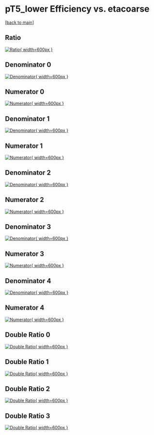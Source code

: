 # pT5_lower Efficiency vs. etacoarse

[[back to main](./)]



## Ratio

[![Ratio](../mtv/var/pT5_lower_loweta_211_0_eff_etacoarse.png){ width=600px }](../mtv/var/pT5_lower_loweta_211_0_eff_etacoarse.pdf)

## Denominator 0

[![Denominator](../mtv/den/pT5_lower_loweta_211_0_eff_etacoarse_den0.png){ width=600px }](../mtv/den/pT5_lower_loweta_211_0_eff_etacoarse_den0.pdf)

## Numerator 0

[![Numerator](../mtv/num/pT5_lower_loweta_211_0_eff_etacoarse_num0.png){ width=600px }](../mtv/num/pT5_lower_loweta_211_0_eff_etacoarse_num0.pdf)

## Denominator 1

[![Denominator](../mtv/den/pT5_lower_loweta_211_0_eff_etacoarse_den1.png){ width=600px }](../mtv/den/pT5_lower_loweta_211_0_eff_etacoarse_den1.pdf)

## Numerator 1

[![Numerator](../mtv/num/pT5_lower_loweta_211_0_eff_etacoarse_num1.png){ width=600px }](../mtv/num/pT5_lower_loweta_211_0_eff_etacoarse_num1.pdf)

## Denominator 2

[![Denominator](../mtv/den/pT5_lower_loweta_211_0_eff_etacoarse_den2.png){ width=600px }](../mtv/den/pT5_lower_loweta_211_0_eff_etacoarse_den2.pdf)

## Numerator 2

[![Numerator](../mtv/num/pT5_lower_loweta_211_0_eff_etacoarse_num2.png){ width=600px }](../mtv/num/pT5_lower_loweta_211_0_eff_etacoarse_num2.pdf)

## Denominator 3

[![Denominator](../mtv/den/pT5_lower_loweta_211_0_eff_etacoarse_den3.png){ width=600px }](../mtv/den/pT5_lower_loweta_211_0_eff_etacoarse_den3.pdf)

## Numerator 3

[![Numerator](../mtv/num/pT5_lower_loweta_211_0_eff_etacoarse_num3.png){ width=600px }](../mtv/num/pT5_lower_loweta_211_0_eff_etacoarse_num3.pdf)

## Denominator 4

[![Denominator](../mtv/den/pT5_lower_loweta_211_0_eff_etacoarse_den4.png){ width=600px }](../mtv/den/pT5_lower_loweta_211_0_eff_etacoarse_den4.pdf)

## Numerator 4

[![Numerator](../mtv/num/pT5_lower_loweta_211_0_eff_etacoarse_num4.png){ width=600px }](../mtv/num/pT5_lower_loweta_211_0_eff_etacoarse_num4.pdf)

## Double Ratio 0

[![Double Ratio](../mtv/ratio/pT5_lower_loweta_211_0_eff_etacoarse_ratio0.png){ width=600px }](../mtv/ratio/pT5_lower_loweta_211_0_eff_etacoarse_ratio0.pdf)

## Double Ratio 1

[![Double Ratio](../mtv/ratio/pT5_lower_loweta_211_0_eff_etacoarse_ratio1.png){ width=600px }](../mtv/ratio/pT5_lower_loweta_211_0_eff_etacoarse_ratio1.pdf)

## Double Ratio 2

[![Double Ratio](../mtv/ratio/pT5_lower_loweta_211_0_eff_etacoarse_ratio2.png){ width=600px }](../mtv/ratio/pT5_lower_loweta_211_0_eff_etacoarse_ratio2.pdf)

## Double Ratio 3

[![Double Ratio](../mtv/ratio/pT5_lower_loweta_211_0_eff_etacoarse_ratio3.png){ width=600px }](../mtv/ratio/pT5_lower_loweta_211_0_eff_etacoarse_ratio3.pdf)

